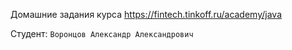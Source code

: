 Домашние задания курса https://fintech.tinkoff.ru/academy/java

Студент: `Воронцов Александр Александрович`
